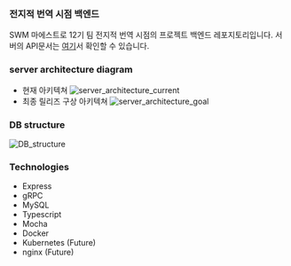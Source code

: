 ### 전지적 번역 시점 백엔드

SWM 마에스트로 12기 팀 전지적 번역 시점의 프로젝트 백엔드 레포지토리입니다. 서버의 API문서는 [여기](https://git.swmgit.org/swm-12/12_swm38/backend/-/wikis/client-server-API)서 확인할 수 있습니다. 

### server architecture diagram
- 현재 아키텍쳐
![server_architecture_current](/swm-12/12_swm38/backend/uploads/4e716875be3292b89f19430a521dbe12/Server-Architecture-Current.svg)
- 최종 릴리즈 구상 아키텍쳐
![server_architecture_goal](/swm-12/12_swm38/backend/uploads/64f40d5943f32d46192254daf6d62d29/Server-Architecture-Goal.svg)

### DB structure
![DB_structure](/uploads/a330557190a76458add8a7b14892e078/SWM_Diagram-DB_Diagram.svg)

### Technologies
- Express
- gRPC
- MySQL
- Typescript
- Mocha
- Docker
- Kubernetes (Future)
- nginx (Future)